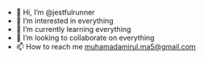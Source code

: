 - 👋 Hi, I’m @jestfulrunner
- 👀 I’m interested in everything
- 🌱 I’m currently learning everything
- 💞️ I’m looking to collaborate on everything
- 📫 How to reach me muhamadamirul.ma5@gmail.com

<!---
jestfulrunner/jestfulrunner is a ✨ special ✨ repository because its `README.md` (this file) appears on your GitHub profile.
You can click the Preview link to take a look at your changes.
--->
